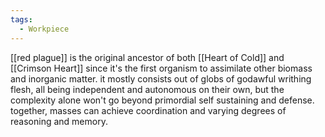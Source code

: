 ```yaml
---
tags:
  - Workpiece
---
```

[[red plague]] is the original ancestor of both [[Heart of Cold]] and [[Crimson Heart]] since it's the first organism to assimilate other biomass and inorganic matter. 
it mostly consists out of globs of godawful writhing flesh, all being independent and autonomous on their own, but the complexity alone won't go beyond primordial self sustaining and defense. 
together, masses can achieve coordination and varying degrees of reasoning and memory.